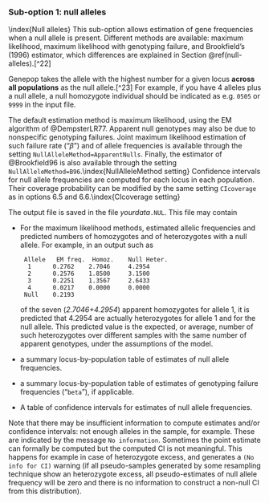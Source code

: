 ### Sub-option 1: null alleles
\index{Null alleles}
This sub-option allows estimation of gene frequencies when a null allele is present. Different methods are available: maximum likelihood, maximum likelihood with genotyping failure, and Brookfield’s (1996) estimator, which differences are explained in Section \@ref(null-alleles).[^22]

Genepop takes the allele with the highest number for a given locus **across all populations** as the null allele.[^23] For example, if you have 4 alleles plus a null allele, a null homozygote individual should be indicated as e.g. `0505` or `9999` in the input file.

The default estimation method is maximum likelihood, using the EM algorithm of @DempsterLR77. Apparent null genotypes may also be due to nonspecific genotyping failures. Joint maximum likelihood estimation of such failure rate (“$\beta$”) and of allele frequencies is available through the setting `NullAlleleMethod=ApparentNulls`. Finally, the estimator of @Brookfield96 is also available through the setting `NullAlleleMethod=B96`.\index{NullAlleleMethod
 setting} Confidence intervals for null allele frequencies are computed for each locus in each population. Their coverage probability can be modified by the same setting `CIcoverage` as in options 6.5 and 6.6.\index{CIcoverage setting}

The output file is saved in the file *yourdata*`.NUL`. This file may contain

-   For the maximum likelihood methods, estimated allelic frequencies and predicted numbers of homozygotes and of heterozygotes with a null allele. For example, in an output such as

         Allele   EM freq.  Homoz.    Null Heter.
          1      0.2762    2.7046     4.2954
          2      0.2576    1.8500     3.1500
          3      0.2251    1.3567     2.6433
          4      0.0217    0.0000     0.0000
         Null    0.2193
         

    of the seven (*2.7046+4.2954*) apparent homozygotes for allele 1, it is predicted that 4.2954 are actually heterozygotes for allele 1 and for the null allele. This predicted value is the expected, or average, number of such heterozygotes over different samples with the same number of apparent genotypes, under the assumptions of the model.

-   a summary locus-by-population table of estimates of null allele frequencies.

-   a summary locus-by-population table of estimates of genotyping failure frequencies (“`beta`”), if applicable.

-   A table of confidence intervals for estimates of null allele frequencies.

Note that there may be insufficient information to compute estimates and/or confidence intervals: not enough alleles in the sample, for example. These are indicated by the message `No information`. Sometimes the point estimate can formally be computed but the computed CI is not meaningful. This happens for example in case of heterozygote excess, and generates a `(No info for CI)` warning (if all pseudo-samples generated by some resampling technique show an heterozygote excess, all pseudo-estimates of null allele frequency will be zero and there is no information to construct a non-null CI from this distribution).

